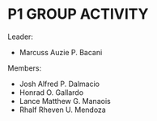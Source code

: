 # P1 GROUP ACTIVITY 

Leader: 

- Marcuss Auzie P. Bacani

Members: 
- Josh Alfred P. Dalmacio
- Honrad O. Gallardo
- Lance Matthew G. Manaois
- Rhalf Rheven U. Mendoza

